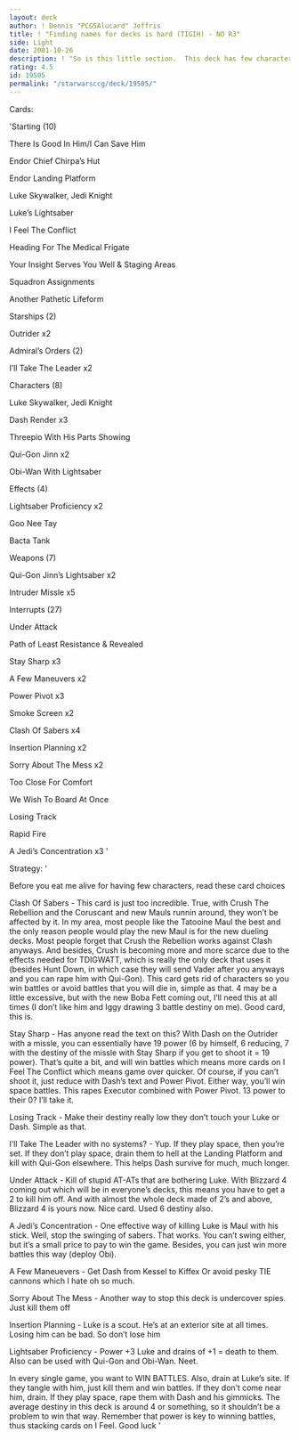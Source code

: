 ```yaml
---
layout: deck
author: ! Dennis "PCGSAlucard" Jeffris
title: ! "Finding names for decks is hard (TIGIH) - NO R3"
side: Light
date: 2001-10-26
description: ! "So is this little section.  This deck has few characters, TONS of power, and HIGH destinies."
rating: 4.5
id: 19505
permalink: "/starwarsccg/deck/19505/"
---
```

Cards: 

'Starting (10)

There Is Good In Him/I Can Save Him

Endor Chief Chirpa’s Hut

Endor Landing Platform

Luke Skywalker, Jedi Knight

Luke’s Lightsaber

I Feel The Conflict

Heading For The Medical Frigate

Your Insight Serves You Well & Staging Areas

Squadron Assignments

Another Pathetic Lifeform


Starships (2)

Outrider x2


Admiral’s Orders (2)

I’ll Take The Leader x2


Characters (8)

Luke Skywalker, Jedi Knight

Dash Render x3

Threepio With His Parts Showing

Qui-Gon Jinn x2

Obi-Wan With Lightsaber


Effects (4)

Lightsaber Proficiency x2

Goo Nee Tay

Bacta Tank


Weapons (7)

Qui-Gon Jinn’s Lightsaber x2

Intruder Missle x5


Interrupts (27)

Under Attack

Path of Least Resistance & Revealed

Stay Sharp x3

A Few Maneuvers x2

Power Pivot x3

Smoke Screen x2

Clash Of Sabers x4

Insertion Planning x2

Sorry About The Mess x2

Too Close For Comfort

We Wish To Board At Once

Losing Track

Rapid Fire

A Jedi’s Concentration x3 '

Strategy: '

Before you eat me alive for having few characters, read these card choices


Clash Of Sabers - This card is just too incredible.  True, with Crush The Rebellion and the Coruscant and new Mauls runnin around, they won’t be affected by it.  In my area, most people like the Tatooine Maul the best and the only reason people would play the new Maul is for the new dueling decks.  Most people forget that Crush the Rebellion works against Clash anyways.  And besides, Crush is becoming more and more scarce due to the effects needed for TDIGWATT, which is really the only deck that uses it (besides Hunt Down, in which case they will send Vader after you anyways and you can rape him with Qui-Gon).  This card gets rid of characters so you win battles or avoid battles that you will die in, simple as that.  4 may be a little excessive, but with the new Boba Fett coming out, I’ll need this at all times (I don’t like him and Iggy drawing 3 battle destiny on me).  Good card, this is.


Stay Sharp - Has anyone read the text on this?  With Dash on the Outrider with a missle, you can essentially have 19 power (6 by himself, 6 reducing, 7 with the destiny of the missle with Stay Sharp if you get to shoot it = 19 power).  That’s quite a bit, and will win battles which means more cards on I Feel The Conflict which means game over quicker.  Of course, if you can’t shoot it, just reduce with Dash’s text and Power Pivot.  Either way, you’ll win space battles.  This rapes Executor combined with Power Pivot.  13 power to their 0?  I’ll take it.


Losing Track - Make their destiny really low they don’t touch your Luke or Dash.  Simple as that.


I’ll Take The Leader with no systems? - Yup.  If they play space, then you’re set.  If they don’t play space, drain them to hell at the Landing Platform and kill with Qui-Gon elsewhere.  This helps Dash survive for much, much longer.


Under Attack - Kill of stupid AT-ATs that are bothering Luke.  With Blizzard 4 coming out which will be in everyone’s decks, this means you have to get a 2 to kill him off.  And with almost the whole deck made of 2’s and above, Blizzard 4 is yours now.  Nice card.  Used 6 destiny also.


A Jedi’s Concentration - One effective way of killing Luke is Maul with his stick.  Well, stop the swinging of sabers.  That works.  You can’t swing either, but it’s a small price to pay to win the game.  Besides, you can just win more battles this way (deploy Obi).


A Few Maneuevers - Get Dash from Kessel to Kiffex  Or avoid pesky TIE cannons which I hate oh so much.


Sorry About The Mess - Another way to stop this deck is undercover spies.  Just kill them off


Insertion Planning - Luke is a scout.  He’s at an exterior site at all times.  Losing him can be bad.  So don’t lose him


Lightsaber Proficiency - Power +3 Luke and drains of +1 = death to them.  Also can be used with Qui-Gon and Obi-Wan.  Neet.


In every single game, you want to WIN BATTLES.  Also, drain at Luke’s site.  If they tangle with him, just kill them and win battles.  If they don’t come near him, drain.  If they play space, rape them with Dash and his gimmicks.  The average destiny in this deck is around 4 or something, so it shouldn’t be a problem to win that way.  Remember that power is key to winning battles, thus stacking cards on I Feel.  Good luck '
